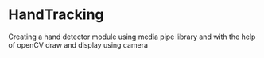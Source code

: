 # HandTracking

Creating a hand detector module using media pipe library and with the help of openCV draw and display using camera
